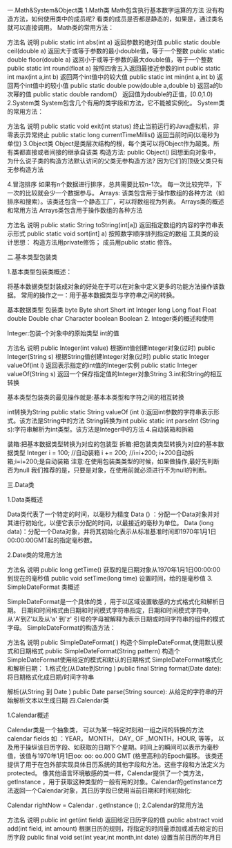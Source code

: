 一.Math&System&Object类
1.Math类
Math包含执行基本数字运算的方法
没有构造方法，如何使用类中的成员呢?
看类的成员是否都是静态的，如果是，通过类名就可以直接调用。
Math类的常用方法：

方法名	                                  说明
public static int abs(int a)	        返回参数的绝对值
public static double ceil(double a)	返回大于或等于参数的最小double值，等于一个整数
public static double floor(double a)	返回小于或等于参数的最大double值，等于一个整数
public static int round(float a)	按照四舍五入返回最接近参数的int
public static int max(int a,int b)	返回两个int值中的较大值
public static int min(int a,int b)	返回两个int值中的较小值
public static double pow(double a,double b)	返回a的b次幂的值
public static double random(）         	返回值为double的正值，[0.0,1.0)
2.System类
System包含几个有用的类字段和方法，它不能被实例化。
System类的常用方法：

方法名	                                    说明
public static void exit(int status)	终止当前运行的Java虚拟机，非零表示异常终止
public static long currentTimeMillis()	返回当前时间(以毫秒为单位)
3.Object类
Object是类层次结构的根，每个类可以将Object作为超类。所有类都直接或者间接的继承自该类
构造方法: public Object()
回想面向对象中，为什么说子类的构造方法默认访问的父类无参构造方法?
因为它们的顶级父类只有无参构造方法

4.冒泡排序
如果有n个数据进行排序，总共需要比较n-1次。
每一次比较完毕，下一次的比较就会少一个数据参与。
Arrays:
该类包含用于操作数组的各种方法（如排序和搜索）。该类还包含一个静态工厂，可以将数组视为列表。
Arrays类的概述和常用方法
Arrays类包含用于操作数组的各种方法

方法名                          	说明
public static String toString(int[a])	 返回指定数组的内容的字符串表示形式
public static void sort(int] a)	        按照数字顺序排列指定的数组
工具类的设计思想：
构造方法用private修饰；
成员用public static 修饰。

二.基本类型包装类

1.基本类型包装类概述：

将基本数据类型封装成对象的好处在于可以在对象中定义更多的功能方法操作该数据。
常用的操作之一：用于基本数据类型与字符串之间的转换。

基本数据类型	包装类
byte	         Byte
short	         Short
int	         Integer
long	         Long
float	         Float
double	         Double
char	         Character
boolean   	 Boolean
2. Integer类的概述和使用

Integer:包装-个对象中的原始类型 int的值

方法名	                              说明
public Integer(int value)	根据int值创建Integer对象(过时)
public Integer(String s)	根据String值创建Integer对象(过时)
public static Integer valueOf(int i)	返回表示指定的int值的Integer实例
public static Integer valueOf(String s)	返回一个保存指定值的Integer对象String
3.int和String的相互转换

基本类型包装类的最见操作就是:基本本类型和字符之间的相互转换

int转换为String
public static String valueOf (int i):返回int参数的字符串表示形式。该方法是String中的方法
String转换为int
public static int parseInt (String s):字符串解析为int类型。该方法是Integer中的方法
4.自动装箱和拆箱

装箱:把基本数据类型转换为对应的包装型
拆箱:把包装类类型转换为对应的基本数据类型
Integer i = 100; //自动装箱
i += 200; //i=i+200; i+200自动拆箱;i=i+200;是自动装箱
注意:在使用包装类类型的时候，如果做操作,最好先判断否为null
我们推荐的是，只要是对象，在使用前就必须进行不为null的判断。

三.Data类

1.Data类概述

Data类代表了一个特定的时间，以毫秒为精度
Data () ：分配一个Data对象并对其进行初始化，以便它表示分配的时间，以最接近的毫秒为单位。
Data (long data)：分配一个Data对象，并将其初始化表示从标准基准时间即1970年1月1日00:00:00GMT起的指定毫秒数。

2.Date类的常用方法

方法名	                        说明
public long getTime()	         获取的是日期对象从1970年1月1日00:00:00到现在的毫秒值
public void setTime(long time)	设置时间，给的是毫秒值
3. SimpleDateFormat 类概述

SimpleDateFormat是一个具体的类 ，用于以区域设置敏感的方式格式化和解析日期。
日期和时间格式由日期和时间模式字符串指定，日期和时间模式字符中,从'A'到Z’以及从'a' 
到'z' 引号的字母被解释为表示日期或时间字符串的组件的模式字母。
SimpleDateFormat的构造方法：
 
方法名	                          说明
public SimpleDateFormat( )	   构造个SimpleDateFormat,使用默认模式和日期格式
public SimpleDateFormat(String pattern)	构造个SimpleDateFormat使用给定的模式和默认的日期格式
SimpleDateFormat格式化和解析日期：
1.格式化(从Date到String )
public final String format(Date date): 将日期格式化成日期/时间字符串

解析(从String 到 Date )
public Date parse(String source): 从给定的字符串的开始解析文本以生成日期
四.Calendar类

1.Calendar概述

Calendar类是一个抽象类， 可以为某一特定时刻和一组之间的转换的方法calendar fields 
如 ：YEAR， MONTH， DAY_ OF _MONTH，HOUR, 等等，
以及用于操纵该日历字段、如获取的日期下个星期。时间上的瞬间可以表示为毫秒值，该值与1970年1月1日oo: oo: oo.000 GMT (格里高利)的Epoch偏移。
该类还提供了用于在包外部实现具体日历系统的其他字段和方法。这些字段和方法定义为protected。
像其他语言环境敏感的类一样，Calendar提供了一个类方法，getInstance ，用于获取这种类型的一般有用的对象。Calendar的getInstance方法返回一个Calendar对象，其日历字段已使用当前日期和时间初始化:

Calendar rightNow = Calendar . getInstance ();
2.Calendar的常用方法

方法名	                                           说明
public int get(int field)	                    返回给定日历字段的值
public abstract void add(int field, int amount)	    根据日历的规则，将指定的时间量添加或减去给定的日历字段
public final void set(int year,int month,int date)	设置当前日历的年月日
